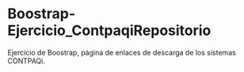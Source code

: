 # Boostrap-Ejercicio_ContpaqiRepositorio
 Ejercicio de Boostrap, página de enlaces de descarga de los sistemas CONTPAQi.
